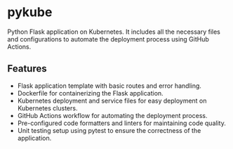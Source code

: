 # pykube

Python Flask application on Kubernetes. It includes all the necessary files and configurations to automate the deployment process using GitHub Actions.

## Features
- Flask application template with basic routes and error handling.
- Dockerfile for containerizing the Flask application.
- Kubernetes deployment and service files for easy deployment on Kubernetes clusters.
- GitHub Actions workflow for automating the deployment process.
- Pre-configured code formatters and linters for maintaining code quality.
- Unit testing setup using pytest to ensure the correctness of the application.

